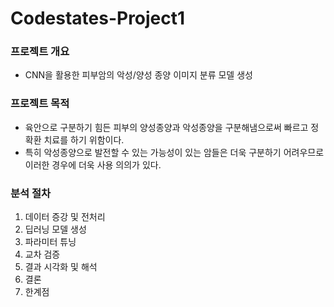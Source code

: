 # Codestates-Project1

### 프로젝트 개요
* CNN을 활용한 피부암의 악성/양성 종양 이미지 분류 모델 생성

### 프로젝트 목적
* 육안으로 구분하기 힘든 피부의 양성종양과 악성종양을 구분해냄으로써 빠르고 정확환 치료를 하기 위함이다.
* 특히 악성종양으로 발전할 수 있는 가능성이 있는 암들은 더욱 구분하기 어려우므로 이러한 경우에 더욱 사용 의의가 있다.

### 분석 절차
1. 데이터 증강 및 전처리
2. 딥러닝 모델 생성
3. 파라미터 튜닝
4. 교차 검증
5. 결과 시각화 및 해석
6. 결론
7. 한계점
